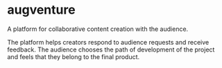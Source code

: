 # augventure
A platform for collaborative content creation with the audience.

The platform helps creators respond to audience requests and receive feedback. The audience chooses the path of development of the project and feels that they belong to the final product.
